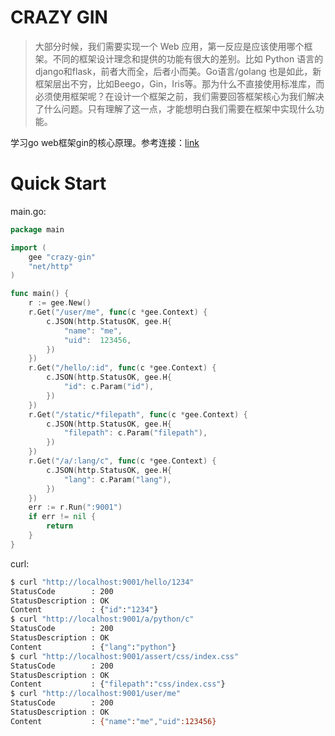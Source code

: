 # CRAZY GIN

> 大部分时候，我们需要实现一个 Web 应用，第一反应是应该使用哪个框架。不同的框架设计理念和提供的功能有很大的差别。比如 Python 语言的 django和flask，前者大而全，后者小而美。Go语言/golang 也是如此，新框架层出不穷，比如Beego，Gin，Iris等。那为什么不直接使用标准库，而必须使用框架呢？在设计一个框架之前，我们需要回答框架核心为我们解决了什么问题。只有理解了这一点，才能想明白我们需要在框架中实现什么功能。

学习go web框架gin的核心原理。参考连接：[link](https://geektutu.com/post/gee.html)

# Quick Start

main.go:
```go
package main

import (
	gee "crazy-gin"
	"net/http"
)

func main() {
	r := gee.New()
	r.Get("/user/me", func(c *gee.Context) {
		c.JSON(http.StatusOK, gee.H{
			"name": "me",
			"uid":  123456,
		})
	})
	r.Get("/hello/:id", func(c *gee.Context) {
		c.JSON(http.StatusOK, gee.H{
			"id": c.Param("id"),
		})
	})
	r.Get("/static/*filepath", func(c *gee.Context) {
		c.JSON(http.StatusOK, gee.H{
			"filepath": c.Param("filepath"),
		})
	})
	r.Get("/a/:lang/c", func(c *gee.Context) {
		c.JSON(http.StatusOK, gee.H{
			"lang": c.Param("lang"),
		})
	})
	err := r.Run(":9001")
	if err != nil {
		return
	}
}
```

curl:
```BASH
$ curl "http://localhost:9001/hello/1234"
StatusCode        : 200
StatusDescription : OK
Content           : {"id":"1234"}
$ curl "http://localhost:9001/a/python/c"
StatusCode        : 200                                                                                            
StatusDescription : OK
Content           : {"lang":"python"}
$ curl "http://localhost:9001/assert/css/index.css"
StatusCode        : 200
StatusDescription : OK
Content           : {"filepath":"css/index.css"}
$ curl "http://localhost:9001/user/me"
StatusCode        : 200
StatusDescription : OK
Content           : {"name":"me","uid":123456}
```